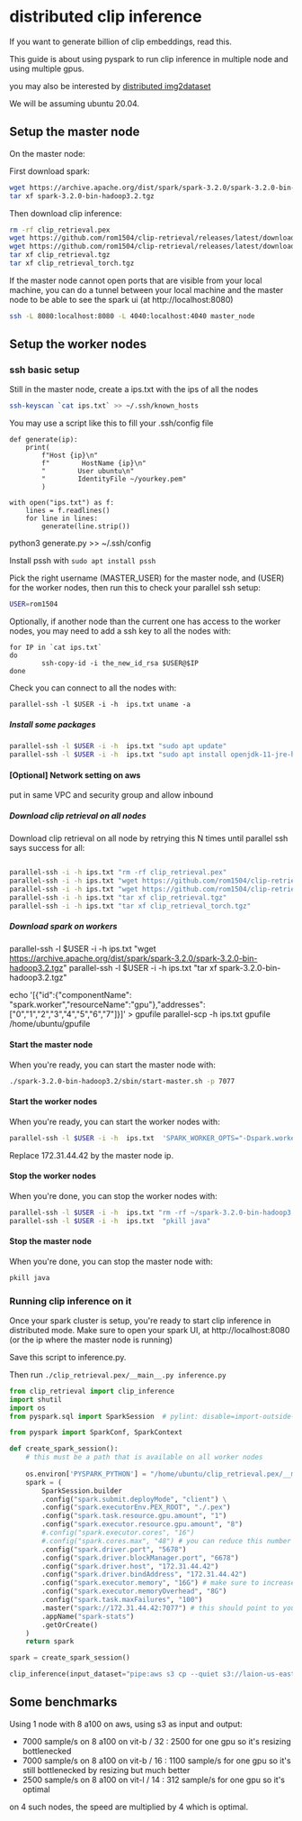 # distributed clip inference

If you want to generate billion of clip embeddings, read this.

This guide is about using pyspark to run clip inference in multiple node and using multiple gpus.

you may also be interested by [distributed img2dataset](https://github.com/rom1504/img2dataset/blob/main/examples/distributed_img2dataset_tutorial.md)

We will be assuming ubuntu 20.04.

## Setup the master node

On the master node:

First download spark:
```bash
wget https://archive.apache.org/dist/spark/spark-3.2.0/spark-3.2.0-bin-hadoop3.2.tgz
tar xf spark-3.2.0-bin-hadoop3.2.tgz
```

Then download clip inference:
```bash
rm -rf clip_retrieval.pex
wget https://github.com/rom1504/clip-retrieval/releases/latest/download/clip_retrieval.tgz -O clip_retrieval.tgz
wget https://github.com/rom1504/clip-retrieval/releases/latest/download/clip_retrieval_torch.tgz -O clip_retrieval_torch.tgz
tar xf clip_retrieval.tgz
tar xf clip_retrieval_torch.tgz
```

If the master node cannot open ports that are visible from your local machine, you can do a tunnel between your local machine and the master node to be able to see the spark ui (at http://localhost:8080)
```bash
ssh -L 8080:localhost:8080 -L 4040:localhost:4040 master_node
```


## Setup the worker nodes

### ssh basic setup

Still in the master node, create a ips.txt with the ips of all the nodes

```bash
ssh-keyscan `cat ips.txt` >> ~/.ssh/known_hosts
```

You may use a script like this to fill your .ssh/config file
```
def generate(ip):
    print(
        f"Host {ip}\n"
        f"        HostName {ip}\n"
        "        User ubuntu\n"
        "        IdentityFile ~/yourkey.pem"
        )

with open("ips.txt") as f:
    lines = f.readlines()
    for line in lines:
        generate(line.strip())
```
python3 generate.py >> ~/.ssh/config

Install pssh with `sudo apt install pssh`

Pick the right username (MASTER_USER) for the master node, and (USER) for the worker nodes, then run this to check your parallel ssh setup:
```bash
USER=rom1504
```

Optionally, if another node than the current one has access to the worker nodes, you may need to add a ssh key to all the nodes with:
```
for IP in `cat ips.txt`
do
        ssh-copy-id -i the_new_id_rsa $USER@$IP
done
```

Check you can connect to all the nodes with:
```
parallel-ssh -l $USER -i -h  ips.txt uname -a
```

##### Install some packages

```bash
parallel-ssh -l $USER -i -h  ips.txt "sudo apt update"
parallel-ssh -l $USER -i -h  ips.txt "sudo apt install openjdk-11-jre-headless libgl1 htop tmux bwm-ng sshfs python3-distutils python3-apt python3.8 -y"
```


#### [Optional] Network setting on aws

put in same VPC and security group and allow inbound

##### Download clip retrieval on all nodes

Download clip retrieval on all node by retrying this N times until parallel ssh says success for all:
```bash

parallel-ssh -i -h ips.txt "rm -rf clip_retrieval.pex"
parallel-ssh -i -h ips.txt "wget https://github.com/rom1504/clip-retrieval/releases/latest/download/clip_retrieval.tgz -O clip_retrieval.tgz"
parallel-ssh -i -h ips.txt "wget https://github.com/rom1504/clip-retrieval/releases/latest/download/clip_retrieval_torch.tgz -O clip_retrieval_torch.tgz"
parallel-ssh -i -h ips.txt "tar xf clip_retrieval.tgz"
parallel-ssh -i -h ips.txt "tar xf clip_retrieval_torch.tgz"
```

##### Download spark on workers

parallel-ssh -l $USER -i -h  ips.txt  "wget https://archive.apache.org/dist/spark/spark-3.2.0/spark-3.2.0-bin-hadoop3.2.tgz"
parallel-ssh -l $USER -i -h  ips.txt  "tar xf spark-3.2.0-bin-hadoop3.2.tgz"

echo '[{"id":{"componentName": "spark.worker","resourceName":"gpu"},"addresses":["0","1","2","3","4","5","6","7"]}]' > gpufile
parallel-scp -h ips.txt gpufile /home/ubuntu/gpufile

#### Start the master node

When you're ready, you can start the master node with:

```bash
./spark-3.2.0-bin-hadoop3.2/sbin/start-master.sh -p 7077
```


#### Start the worker nodes

When you're ready, you can start the worker nodes with:

```bash
parallel-ssh -l $USER -i -h  ips.txt  'SPARK_WORKER_OPTS="-Dspark.worker.resource.gpu.amount=8 -Dspark.worker.resourcesFile=/home/ubuntu/gpufile" ./spark-3.2.0-bin-hadoop3.2/sbin/start-worker.sh -c 16 -m 24G "spark://172.31.44.42:7077"'
```

Replace 172.31.44.42 by the master node ip.


#### Stop the worker nodes

When you're done, you can stop the worker nodes with:

```bash
parallel-ssh -l $USER -i -h  ips.txt "rm -rf ~/spark-3.2.0-bin-hadoop3.2/work/*"
parallel-ssh -l $USER -i -h  ips.txt  "pkill java"
```

#### Stop the master node

When you're done, you can stop the master node with:

```bash
pkill java
```


### Running clip inference on it

Once your spark cluster is setup, you're ready to start clip inference in distributed mode.
Make sure to open your spark UI, at http://localhost:8080 (or the ip where the master node is running)

Save this script to inference.py.

Then run `./clip_retrieval.pex/__main__.py inference.py`

```python
from clip_retrieval import clip_inference
import shutil
import os
from pyspark.sql import SparkSession  # pylint: disable=import-outside-toplevel

from pyspark import SparkConf, SparkContext

def create_spark_session():
    # this must be a path that is available on all worker nodes
    
    os.environ['PYSPARK_PYTHON'] = "/home/ubuntu/clip_retrieval.pex/__main__.py"
    spark = (
        SparkSession.builder
        .config("spark.submit.deployMode", "client") \
        .config("spark.executorEnv.PEX_ROOT", "./.pex")
        .config("spark.task.resource.gpu.amount", "1")
        .config("spark.executor.resource.gpu.amount", "8")
        #.config("spark.executor.cores", "16")
        #.config("spark.cores.max", "48") # you can reduce this number if you want to use only some cores ; if you're using yarn the option name is different, check spark doc
        .config("spark.driver.port", "5678")
        .config("spark.driver.blockManager.port", "6678")
        .config("spark.driver.host", "172.31.44.42")
        .config("spark.driver.bindAddress", "172.31.44.42")
        .config("spark.executor.memory", "16G") # make sure to increase this if you're using more cores per executor
        .config("spark.executor.memoryOverhead", "8G")
        .config("spark.task.maxFailures", "100")
        .master("spark://172.31.44.42:7077") # this should point to your master node, if using the tunnelling version, keep this to localhost
        .appName("spark-stats")
        .getOrCreate()
    )
    return spark

spark = create_spark_session()

clip_inference(input_dataset="pipe:aws s3 cp --quiet s3://laion-us-east-1/laion-data/laion2B-data/{000000..231349}.tar -", output_folder="s3://laion-us-east-1/my_test_embedding2", input_format="webdataset", enable_metadata=True, write_batch_size=1000000, num_prepro_workers=8, batch_size=512, cache_path=None, enable_wandb=True, distribution_strategy="pyspark", clip_model="ViT-B/14")
```

## Some benchmarks

Using 1 node with 8 a100 on aws, using s3 as input and output:
* 7000 sample/s on 8 a100 on vit-b / 32 : 2500 for one gpu so it's resizing bottlenecked
* 7000 sample/s on 8 a100 on vit-b / 16 : 1100 sample/s for one gpu so it's still bottlenecked by resizing but much better
* 2500 sample/s on 8 a100 on vit-l / 14 : 312 sample/s for one gpu so it's optimal

on 4 such nodes, the speed are multiplied by 4 which is optimal.
